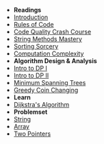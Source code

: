 <!-- TODO: Complete with your own sidebar structure and enable sidebar in index.html - or delete this file. -->

- **Readings**
- [Introduction](README.md 'Introduction - kunjiajia')
- [Rules of Code](rules-of-code.md 'Rules of Code - kunjiajia')
- [Code Quality Crash Course](12-tricks-to-improve-code-quality.md 'Code Quality Tricks - kunjiajia')
- [String Methods Mastery](string-methods-mastery.md 'String Methods Mastery - kunjiajia')
- [Sorting Sorcery](sorting-sorcery.md 'Sorting Sorcery - kunjiajia')
- [Computation Complexity](computational-complexity.md 'Computation Complexity - kunjiajia')
- **Algorithm Design & Analysis**
- [Intro to DP I](algo-design/dp-i.md 'Dynamic Programming I- kunjiajia')
- [Intro to DP II](algo-design/dp-ii.md 'Dynamic Programming II - kunjiajia')
- [Minimum Spanning Trees](algo-design/mst.md 'Minimum Spanning Trees - kunjiajia')
- [Greedy Coin Changing](algo-design/greedy-coin-changing.md 'Greedy Coin Changing - kunjiajia')
- **Learn**
- [Dijkstra's Algorithm](dijkstras-algo.md "Dijkstra's Algorithm - kunjiajia")
- **Problemset**
- [String](problemset/string.md 'String - kunjiajia')
- [Array](problemset/array.md 'Array - kunjiajia')
- [Two Pointers](problemset/two_pointers.md 'Two Pointers - kunjiajia')
